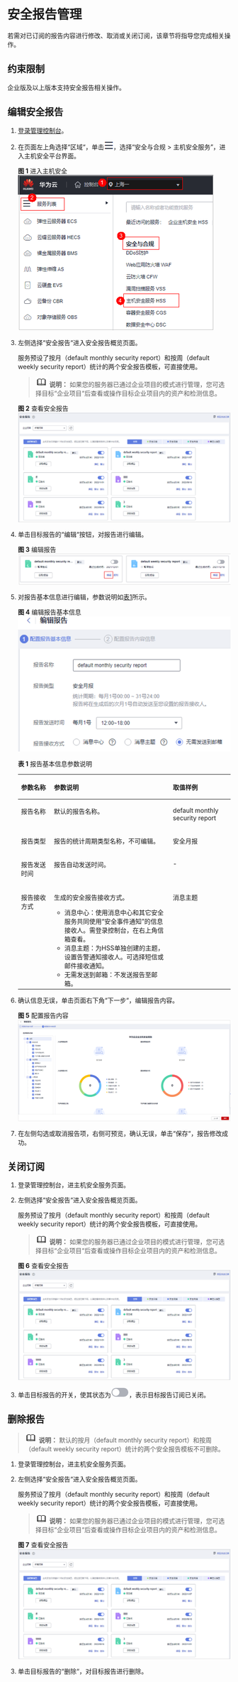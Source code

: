 # 安全报告管理<a name="hss_01_0372"></a>

若需对已订阅的报告内容进行修改、取消或关闭订阅，该章节将指导您完成相关操作。

## 约束限制<a name="hss_01_0557_section11403192420538"></a>

企业版及以上版本支持安全报告相关操作。

## 编辑安全报告<a name="hss_01_0557_section341765792112"></a>

1.  [登录管理控制台](https://console.huaweicloud.com/?locale=zh-cn)。
2.  在页面左上角选择“区域“，单击![](figures/zh-cn_image_0000001517317834.png)，选择“安全与合规 \> 主机安全服务”，进入主机安全平台界面。

    **图 1**  进入主机安全<a name="hss_01_0557_hss_01_0234_fig1855613765114"></a>  
    ![](figures/进入主机安全.png "进入主机安全")

3.  左侧选择“安全报告“进入安全报告概览页面。

    服务预设了按月（default monthly security report）和按周（default weekly security report）统计的两个安全报告模板，可直接使用。

    >![](public_sys-resources/icon-note.gif) **说明：** 
    >如果您的服务器已通过企业项目的模式进行管理，您可选择目标“企业项目“后查看或操作目标企业项目内的资产和检测信息。

    **图 2**  查看安全报告<a name="hss_01_0557_hss_01_0554_fig5101911204514"></a>  
    ![](figures/查看安全报告.png "查看安全报告")

4.  单击目标报告的“编辑“按钮，对报告进行编辑。

    **图 3**  编辑报告<a name="hss_01_0557_fig15202131805319"></a>  
    ![](figures/编辑报告.png "编辑报告")

5.  对报告基本信息进行编辑，参数说明如[表1](#hss_01_0557_table164462775520)所示。

    **图 4**  编辑报告基本信息<a name="hss_01_0557_fig18596145718544"></a>  
    ![](figures/编辑报告基本信息.png "编辑报告基本信息")

    **表 1**  报告基本信息参数说明

    <a name="hss_01_0557_table164462775520"></a>
    <table><thead align="left"><tr id="hss_01_0557_row17441927125515"><th class="cellrowborder" valign="top" width="15.46154615461546%" id="mcps1.2.4.1.1"><p id="hss_01_0557_p1044162712554"><a name="hss_01_0557_p1044162712554"></a><a name="hss_01_0557_p1044162712554"></a>参数名称</p>
    </th>
    <th class="cellrowborder" valign="top" width="55.975597559755975%" id="mcps1.2.4.1.2"><p id="hss_01_0557_p644102765518"><a name="hss_01_0557_p644102765518"></a><a name="hss_01_0557_p644102765518"></a>参数说明</p>
    </th>
    <th class="cellrowborder" valign="top" width="28.562856285628563%" id="mcps1.2.4.1.3"><p id="hss_01_0557_p1844227105518"><a name="hss_01_0557_p1844227105518"></a><a name="hss_01_0557_p1844227105518"></a>取值样例</p>
    </th>
    </tr>
    </thead>
    <tbody><tr id="hss_01_0557_row1245152745510"><td class="cellrowborder" valign="top" width="15.46154615461546%" headers="mcps1.2.4.1.1 "><p id="hss_01_0557_p84532717557"><a name="hss_01_0557_p84532717557"></a><a name="hss_01_0557_p84532717557"></a>报告名称</p>
    </td>
    <td class="cellrowborder" valign="top" width="55.975597559755975%" headers="mcps1.2.4.1.2 "><p id="hss_01_0557_p12451827195517"><a name="hss_01_0557_p12451827195517"></a><a name="hss_01_0557_p12451827195517"></a>默认的报告名称。</p>
    </td>
    <td class="cellrowborder" valign="top" width="28.562856285628563%" headers="mcps1.2.4.1.3 "><p id="hss_01_0557_p134572705517"><a name="hss_01_0557_p134572705517"></a><a name="hss_01_0557_p134572705517"></a>default monthly security report</p>
    </td>
    </tr>
    <tr id="hss_01_0557_row1145112705510"><td class="cellrowborder" valign="top" width="15.46154615461546%" headers="mcps1.2.4.1.1 "><p id="hss_01_0557_p1745192795515"><a name="hss_01_0557_p1745192795515"></a><a name="hss_01_0557_p1745192795515"></a>报告类型</p>
    </td>
    <td class="cellrowborder" valign="top" width="55.975597559755975%" headers="mcps1.2.4.1.2 "><p id="hss_01_0557_p14562775518"><a name="hss_01_0557_p14562775518"></a><a name="hss_01_0557_p14562775518"></a>报告的统计周期类型名称，不可编辑。</p>
    </td>
    <td class="cellrowborder" valign="top" width="28.562856285628563%" headers="mcps1.2.4.1.3 "><p id="hss_01_0557_p14502735518"><a name="hss_01_0557_p14502735518"></a><a name="hss_01_0557_p14502735518"></a>安全月报</p>
    </td>
    </tr>
    <tr id="hss_01_0557_row184532720552"><td class="cellrowborder" valign="top" width="15.46154615461546%" headers="mcps1.2.4.1.1 "><p id="hss_01_0557_p154517273558"><a name="hss_01_0557_p154517273558"></a><a name="hss_01_0557_p154517273558"></a>报告发送时间</p>
    </td>
    <td class="cellrowborder" valign="top" width="55.975597559755975%" headers="mcps1.2.4.1.2 "><p id="hss_01_0557_p9451275556"><a name="hss_01_0557_p9451275556"></a><a name="hss_01_0557_p9451275556"></a>报告自动发送时间。</p>
    </td>
    <td class="cellrowborder" valign="top" width="28.562856285628563%" headers="mcps1.2.4.1.3 "><p id="hss_01_0557_p745827145519"><a name="hss_01_0557_p745827145519"></a><a name="hss_01_0557_p745827145519"></a>-</p>
    </td>
    </tr>
    <tr id="hss_01_0557_row845627165517"><td class="cellrowborder" valign="top" width="15.46154615461546%" headers="mcps1.2.4.1.1 "><p id="hss_01_0557_p3451227185510"><a name="hss_01_0557_p3451227185510"></a><a name="hss_01_0557_p3451227185510"></a>报告接收方式</p>
    </td>
    <td class="cellrowborder" valign="top" width="55.975597559755975%" headers="mcps1.2.4.1.2 "><p id="hss_01_0557_p5451227185510"><a name="hss_01_0557_p5451227185510"></a><a name="hss_01_0557_p5451227185510"></a>生成的安全报告接收方式。</p>
    <a name="hss_01_0557_ul945275455714"></a><a name="hss_01_0557_ul945275455714"></a><ul id="hss_01_0557_ul945275455714"><li>消息中心：使用消息中心和其它安全服务共同使用<span class="wintitle" id="hss_01_0557_hss_01_0556_wintitle89961626162320"><a name="hss_01_0557_hss_01_0556_wintitle89961626162320"></a><a name="hss_01_0557_hss_01_0556_wintitle89961626162320"></a>“安全事件通知”</span>的信息接收人。需登录控制台，在右上角信箱查看。</li><li>消息主题：为HSS单独创建的主题，设置告警通知接收人。可选择短信或邮件接收通知。</li><li>无需发送到邮箱：不发送报告至邮箱。</li></ul>
    </td>
    <td class="cellrowborder" valign="top" width="28.562856285628563%" headers="mcps1.2.4.1.3 "><p id="hss_01_0557_p1345727195512"><a name="hss_01_0557_p1345727195512"></a><a name="hss_01_0557_p1345727195512"></a>消息主题</p>
    </td>
    </tr>
    </tbody>
    </table>

6.  确认信息无误，单击页面右下角“下一步“，编辑报告内容。

    **图 5**  配置报告内容<a name="hss_01_0557_fig19184102119107"></a>  
    ![](figures/配置报告内容.png "配置报告内容")

7.  在左侧勾选或取消报告项，右侧可预览，确认无误，单击“保存“，报告修改成功。

## 关闭订阅<a name="hss_01_0557_section1399813392320"></a>

1.  登录管理控制台，进主机安全服务页面。
2.  左侧选择“安全报告“进入安全报告概览页面。

    服务预设了按月（default monthly security report）和按周（default weekly security report）统计的两个安全报告模板，可直接使用。

    >![](public_sys-resources/icon-note.gif) **说明：** 
    >如果您的服务器已通过企业项目的模式进行管理，您可选择目标“企业项目“后查看或操作目标企业项目内的资产和检测信息。

    **图 6**  查看安全报告<a name="hss_01_0557_hss_01_0554_fig5101911204514_1"></a>  
    ![](figures/查看安全报告.png "查看安全报告")

3.  单击目标报告的开关，使其状态为![](figures/icon-关闭.png)，表示目标报告订阅已关闭。

## 删除报告<a name="hss_01_0557_section1938023112113"></a>

>![](public_sys-resources/icon-note.gif) **说明：** 
>默认的按月（default monthly security report）和按周（default weekly security report）统计的两个安全报告模板不可删除。

1.  登录管理控制台，进主机安全服务页面。
2.  左侧选择“安全报告“进入安全报告概览页面。

    服务预设了按月（default monthly security report）和按周（default weekly security report）统计的两个安全报告模板，可直接使用。

    >![](public_sys-resources/icon-note.gif) **说明：** 
    >如果您的服务器已通过企业项目的模式进行管理，您可选择目标“企业项目“后查看或操作目标企业项目内的资产和检测信息。

    **图 7**  查看安全报告<a name="hss_01_0557_hss_01_0554_fig5101911204514_2"></a>  
    ![](figures/查看安全报告.png "查看安全报告")

3.  单击目标报告的“删除“，对目标报告进行删除。

